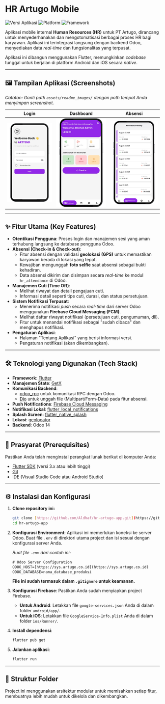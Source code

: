 # HR Artugo Mobile

![Versi Aplikasi](https://img.shields.io/badge/version-1.0.0-blue)
![Platform](https://img.shields.io/badge/platform-Android%20%7C%20iOS-green)
![Framework](https://img.shields.io/badge/framework-Flutter-blue)

Aplikasi mobile internal **Human Resources (HR)** untuk PT Artugo, dirancang untuk menyederhanakan dan mengotomatisasi berbagai proses HR bagi karyawan. Aplikasi ini terintegrasi langsung dengan backend Odoo, menyediakan data *real-time* dan fungsionalitas yang terpusat.

Aplikasi ini dibangun menggunakan Flutter, memungkinkan *codebase* tunggal untuk berjalan di platform Android dan iOS secara *native*.

---

## 🖼️ Tampilan Aplikasi (Screenshots)

*Catatan: Ganti path `assets/readme_images/` dengan path tempat Anda menyimpan screenshot.*

| Login | Dashboard | Absensi |
| :---: | :---: | :---: |
| <img src="assets/readme_images/login.png" width="250"> | <img src="assets/readme_images/dashboard.png" width="250"> | <img src="assets/readme_images/attendance.png" width="250"> |

---

## ✨ Fitur Utama (Key Features)

- **Otentikasi Pengguna**: Proses login dan manajemen sesi yang aman terhubung langsung ke database pengguna Odoo.
- **Absensi (Check-in & Check-out)**:
    - Fitur absensi dengan validasi **geolokasi (GPS)** untuk memastikan karyawan berada di lokasi yang tepat.
    - Kewajiban mengunggah **foto selfie** saat absensi sebagai bukti kehadiran.
    - Data absensi dikirim dan disimpan secara *real-time* ke modul `hr_attendance` di Odoo.
- **Manajemen Cuti (Time Off)**:
    - Melihat riwayat dan detail pengajuan cuti.
    - Informasi detail seperti tipe cuti, durasi, dan status persetujuan.
- **Sistem Notifikasi Terpusat**:
    - Menerima notifikasi *push* secara *real-time* dari server Odoo menggunakan **Firebase Cloud Messaging (FCM)**.
    - Melihat daftar riwayat notifikasi (persetujuan cuti, pengumuman, dll).
    - Fitur untuk menandai notifikasi sebagai "sudah dibaca" dan menghapus notifikasi.
- **Pengaturan Aplikasi**:
    - Halaman "Tentang Aplikasi" yang berisi informasi versi.
    - Pengaturan notifikasi (akan dikembangkan).

---

## 🛠️ Teknologi yang Digunakan (Tech Stack)

- **Framework**: [Flutter](https://flutter.dev/)
- **Manajemen State**: [GetX](https://pub.dev/packages/get)
- **Komunikasi Backend**:
    - [odoo_rpc](https://pub.dev/packages/odoo_rpc) untuk komunikasi RPC dengan Odoo.
    - [Dio](https://pub.dev/packages/dio) untuk unggah file (Multipart/Form-Data) pada fitur absensi.
- **Push Notifications**: [Firebase Cloud Messaging](https://pub.dev/packages/firebase_messaging)
- **Notifikasi Lokal**: [flutter_local_notifications](https://pub.dev/packages/flutter_local_notifications)
- **Splash Screen**: [flutter_native_splash](https://pub.dev/packages/flutter_native_splash)
- **Lokasi**: [geolocator](https://pub.dev/packages/geolocator)
- **Backend**: Odoo 14

---

## 🚀 Prasyarat (Prerequisites)

Pastikan Anda telah menginstal perangkat lunak berikut di komputer Anda:
- [Flutter SDK](https://flutter.dev/docs/get-started/install) (versi 3.x atau lebih tinggi)
- [Git](https://git-scm.com/downloads)
- IDE (Visual Studio Code atau Android Studio)

---

## ⚙️ Instalasi dan Konfigurasi

1.  **Clone repository ini:**
    ```bash
    git clone [https://github.com/Aldhaf/hr-artugo-app.git](https://github.com/Aldhaf/hr-artugo-app.git)
    cd hr-artugo-app
    ```

2.  **Konfigurasi Environment**:
    Aplikasi ini memerlukan koneksi ke server Odoo. Buat file `.env` di direktori utama project dan isi sesuai dengan konfigurasi server Anda.
    
    *Buat file `.env` dari contoh ini:*
    ```
    # Odoo Server Configuration
    ODOO_HOST=[https://sys.artugo.co.id](https://sys.artugo.co.id)
    ODOO_DATABASE=nama_database_produksi
    ```
    **File ini sudah termasuk dalam `.gitignore` untuk keamanan.**

3.  **Konfigurasi Firebase**:
    Pastikan Anda sudah menyiapkan project Firebase.
    - **Untuk Android**: Letakkan file `google-services.json` Anda di dalam folder `android/app/`.
    - **Untuk iOS**: Letakkan file `GoogleService-Info.plist` Anda di dalam folder `ios/Runner/`.

4.  **Install dependensi**:
    ```bash
    flutter pub get
    ```

5.  **Jalankan aplikasi**:
    ```bash
    flutter run
    ```

---

## 📂 Struktur Folder

Project ini menggunakan arsitektur modular untuk memisahkan setiap fitur, membuatnya lebih mudah untuk dikelola dan dikembangkan.